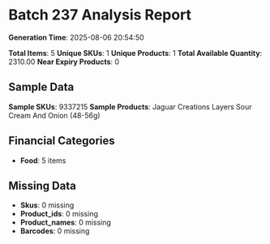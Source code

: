 # Batch 237 Analysis Report

**Generation Time**: 2025-08-06 20:54:50

**Total Items**: 5
**Unique SKUs**: 1
**Unique Products**: 1
**Total Available Quantity**: 2310.00
**Near Expiry Products**: 0

## Sample Data
**Sample SKUs**: 9337215
**Sample Products**: Jaguar Creations Layers Sour Cream And Onion (48-56g)

## Financial Categories
- **Food**: 5 items

## Missing Data
- **Skus**: 0 missing
- **Product_ids**: 0 missing
- **Product_names**: 0 missing
- **Barcodes**: 0 missing
